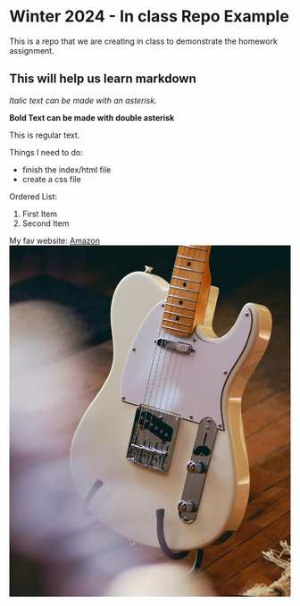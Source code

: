 # Winter 2024 - In class Repo Example
This is a repo that we are creating in class to demonstrate the homework assignment.
## This will help us learn markdown
*Italic text can be made with an asterisk.*

**Bold Text can be made with double asterisk**

This is regular text.

Things I need to do:
- finish the index/html file
- create a css file

Ordered List:
1. First Item
2. Second Item

My fav website:
[Amazon](http://www.amazone,ca)
![FEnder Telecaster](images/tele.jpg)